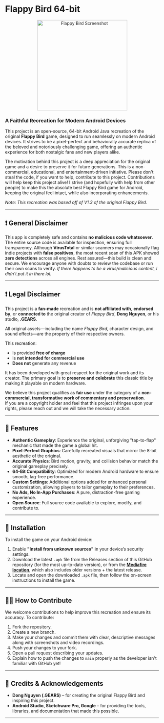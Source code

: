 # Flappy Bird 64-bit

<p align="center">
  <img src="https://github.com/user-attachments/assets/fd685be8-0166-4b06-a90b-afc2388b7258" alt="Flappy Bird Screenshot" width="295">
</p>

### A Faithful Recreation for Modern Android Devices

This project is an open-source, 64-bit Android Java recreation of the original **Flappy Bird** game, designed to run seamlessly on modern Android devices. It strives to be a pixel-perfect and behaviorally accurate replica of the beloved and notoriously challenging game, offering an authentic experience for both nostalgic fans and new players alike.

The motivation behind this project is a deep appreciation for the original game and a desire to preserve it for future generations. This is a non-commercial, educational, and entertainment-driven initiative. Please don't steal the code, if you want to help, contribute to this project. Contributions will help keep this project alive! I strive (and hopefully with help from other people) to make this the absolute best Flappy Bird game for Android, keeping the original feel intact, while also incorporating enhancements.

_Note: This recreation was based off of V1.3 of the original Flappy Bird._

---

## ❗ General Disclaimer

This app is completely safe and contains **no malicious code whatsoever**. The entire source code is available for inspection, ensuring full transparency. Although **VirusTotal** or similar scanners may occasionally flag indie projects with **false positives**, the most recent scan of this APK showed **zero detections** across all engines. Rest assured—this build is clean and secure. We encourage anyone with doubts to review the codebase or run their own scans to verify. _If there happens to be a virus/malicious content, I didn't put it in there lol._

---

## ❗ Legal Disclaimer

This project is a **fan-made** recreation and is **not affiliated with**, **endorsed by**, or **connected to** the original creator of *Flappy Bird*, **Dong Nguyen**, or his studio, **.GEARS**.

All original assets—including the name *Flappy Bird*, character design, and sound effects—are the property of their respective owners.

This recreation:
- Is provided **free of charge**
- Is **not intended for commercial use**
- **Does not** generate any revenue

It has been developed with great respect for the original work and its creator. The primary goal is to **preserve and celebrate** this classic title by making it playable on modern hardware.

We believe this project qualifies as **fair use** under the category of a **non-commercial, transformative work of commentary and preservation**.  
If you are a copyright holder and feel that this project infringes upon your rights, please reach out and we will take the necessary action.

---

## 🌟 Features

- **Authentic Gameplay**: Experience the original, unforgiving "tap-to-flap" mechanic that made the game a global hit.
- **Pixel-Perfect Graphics**: Carefully recreated visuals that mirror the 8-bit aesthetic of the original.
- **Accurate Physics**: Bird motion, gravity, and collision behavior match the original gameplay precisely.
- **64-Bit Compatibility**: Optimized for modern Android hardware to ensure smooth, lag-free performance.
- **Custom Settings**: Additional options added for enhanced personal customization, allowing players to tailor gameplay to their preferences.
- **No Ads, No In-App Purchases**: A pure, distraction-free gaming experience.
- **Open Source**: Full source code available to explore, modify, and contribute to.

---

## 📲 Installation

To install the game on your Android device:

1. Enable **"Install from unknown sources"** in your device’s security settings.
2. Download the latest `.apk` file from the Releases section of this GitHub repository (for the most up-to-date version), or from the **[Mediafire location](https://www.mediafire.com/folder/at8q4prpl59m6/Flappy+Bird+64-bit+Recreation)**, which also includes older versions + the latest release.
3. Locate and open the downloaded `.apk` file, then follow the on-screen instructions to install the game.
   
---

## 👨‍💻 How to Contribute

We welcome contributions to help improve this recreation and ensure its accuracy. To contribute:

1. Fork the repository.
2. Create a new branch.
3. Make your changes and commit them with clear, descriptive messages along with screenshots and video recordings.
4. Push your changes to your fork.
5. Open a pull request describing your updates.
6. Explain how to push the changes to `main` properly as the developer isn't familiar with GitHub yet!

---

## 🙏 Credits & Acknowledgements

- **Dong Nguyen (.GEARS)** – for creating the original Flappy Bird and inspiring this project.
- **Android Studio, Sketchware Pro, Google** – for providing the tools, libraries, and documentation that made this possible.

---
